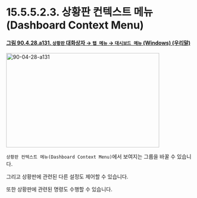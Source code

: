 # 15.5.5.2.3. 상황판 컨텍스트 메뉴(Dashboard Context Menu)

<a id="90-04-28-a131"></a>

#### [그림 90.4.28.a131. `상황판` 대화상자 → `탭 메뉴` → `대시보드 메뉴` (Windows) (우리말)](./90-04-0028-dashboard.md#90-04-28-a131)
<img width="411" height="254" alt="90-04-28-a131" src="https://github.com/user-attachments/assets/41c1de44-e43c-4053-9a98-24b136e68029" />

`상황판 컨텍스트 메뉴(Dashboard Context Menu)`에서 보여지는 그룹을 바꿀 수 있습니다.

그리고 상황판에 관련된 다른 설정도 제어할 수 있습니다.

또한 상황판에 관련된 명령도 수행할 수 있습니다.